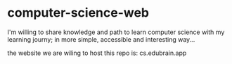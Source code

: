# computer-science-web
I'm willing to share knowledge and path to learn computer science with my learning journy; in more simple, accessible and interesting way...

the website we are wiling to host this repo is: cs.edubrain.app
